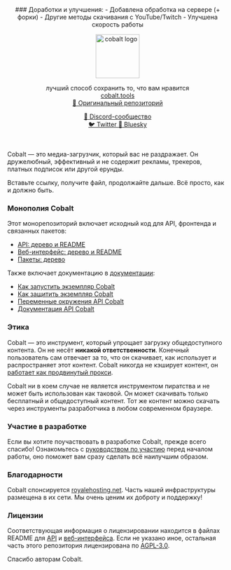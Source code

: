 <div align="center">
### Доработки и улучшения:
- Добавлена обработка на сервере (+ форки)
- Другие методы скачивания с YouTube/Twitch
- Улучшена скорость работы
    <br/>
    <p>
        <img src="web/static/favicon.png" title="cobalt" alt="cobalt logo" width="100" />
    </p>
    <p>
        лучший способ сохранить то, что вам нравится
        <br/>
        <a href="https://cobalt.tools">
            cobalt.tools
        </a>
        <br/>
        <a href="https://github.com/imputnet/cobalt">
            🔗 Оригинальный репозиторий
        </a>
    </p>
    <p>
        <a href="https://discord.gg/pQPt8HBUPu">
            💬 Discord-сообщество
        </a>
        <br/>
        <a href="https://x.com/justusecobalt">
            🐦 Twitter
        </a>
        <a href="https://bsky.app/profile/cobalt.tools">
            🦋 Bluesky
        </a>
    </p>
    <br/>
</div>

Cobalt — это медиа-загрузчик, который вас не раздражает. Он дружелюбный, эффективный и не содержит рекламы, трекеров, платных подписок или другой ерунды.

Вставьте ссылку, получите файл, продолжайте дальше. Всё просто, как и должно быть.

### Монополия Cobalt
Этот монорепозиторий включает исходный код для API, фронтенда и связанных пакетов:
- [API: дерево и README](/api/)
- [Веб-интерфейс: дерево и README](/web/)
- [Пакеты: дерево](/packages/)

Также включает документацию в [документации](/docs/):
- [Как запустить экземпляр Cobalt](/docs/run-an-instance.md)
- [Как защитить экземпляр Cobalt](/docs/protect-an-instance.md)
- [Переменные окружения API Cobalt](/docs/api-env-variables.md)
- [Документация API Cobalt](/docs/api.md)

### Этика
Cobalt — это инструмент, который упрощает загрузку общедоступного контента. Он не несёт **никакой ответственности**.
Конечный пользователь сам отвечает за то, что он скачивает, как использует и распространяет этот контент.
Cobalt никогда не кэширует контент, он [работает как продвинутый прокси](/api/src/stream/).

Cobalt ни в коем случае не является инструментом пиратства и не может быть использован как таковой.
Он может скачивать только бесплатный и общедоступный контент.
Тот же контент можно скачать через инструменты разработчика в любом современном браузере.

### Участие в разработке
Если вы хотите поучаствовать в разработке Cobalt, прежде всего спасибо! Ознакомьтесь с [руководством по участию](/CONTRIBUTING.md) перед началом работы, оно поможет вам сразу сделать всё наилучшим образом.

### Благодарности
Cobalt спонсируется [royalehosting.net](https://royalehosting.net/?partner=cobalt). Часть нашей инфраструктуры размещена в их сети. Мы очень ценим их доброту и поддержку!

### Лицензии
Соответствующая информация о лицензировании находится в файлах README для [API](api/README.md) и [веб-интерфейса](web/README.md).
Если не указано иное, остальная часть этого репозитория лицензирована по [AGPL-3.0](LICENSE).

Спасибо авторам Cobalt.
